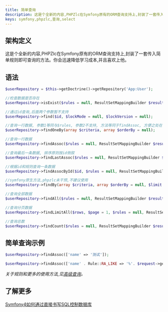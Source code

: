 ```yaml
---
title: 简单查询
description: 这是个全新的内容,PHPZlc在Symfony原有的ORM查询支持上,封装了一套传入简单规则即可查询的方法。你会迅速降低学习成本,并且喜欢上他。
keys: symfony,phpzlc,查询,select
---
```


## 架构定义

这是个全新的内容,PHPZlc在Symfony原有的ORM查询支持上,封装了一套传入简单规则即可查询的方法。你会迅速降低学习成本,并且喜欢上他。

## 语法

```php
$userRepository = $this->getDoctrine()->getRepository('App:User');

//检查数据是否存在
$userRepository->isExist($rules = null, ResultSetMappingBuilder $resultSetMappingBuilder = null, $aliasChain = '');

//通过id查询,后面两个参数暂不支持
$userRepository->find($id, $lockMode = null, $lockVersion = null);

//查询一行数据, 参数1等同与$rules, 参数2不支持, 方法等同于findAssoc, 方便之处在于支持原生symfony的提示功能
$userRepository->findOneBy(array $criteria, array $orderBy = null);

//查询一行数据
$userRepository->findAssoc($rules = null, ResultSetMappingBuilder $resultSetMappingBuilder = null, $aliasChain = '');

//查询最后一条数据, 排序原则按id倒叙
$userRepository->findLastAssoc($rules = null, ResultSetMappingBuilder $resultSetMappingBuilder = null, $aliasChain = '');

//根据id和规则查询一条数据
$userRepository->findAssocById($id, $rules = null, ResultSetMappingBuilder $resultSetMappingBuilder = null, $aliasChain = '');

//symfony原生方法,phpzlc未干预,不建议使用
$userRepository->findBy(array $criteria, array $orderBy = null, $limit = null, $offset = null);

//查询全部数据
$userRepository->findAll($rules = null, ResultSetMappingBuilder $resultSetMappingBuilder = null, $aliasChain = '');

//查询分页数据
$userRepository->findLimitAll($rows, $page = 1, $rules = null, ResultSetMappingBuilder $resultSetMappingBuilder = null, $aliasChain = '');

//查询总数
$userRepository->findCount($rules = null, ResultSetMappingBuilder $resultSetMappingBuilder = null, $aliasChain = '');
```

## 简单查询示例

```php
$userRepository->findAssoc(['name' => '测试']);

$userRepository->findAssoc(['name' . Rule::RA_LIKE => '%'. $request->get('name') . '%',]);
```

_关于规则和更多的使用方法,见[高级查询](/phpzlc/repository/index.markdown)。_

## 了解更多

[Symfony4如何通过直接书写SQL控制数据库](https://phpzlc.com/blog/16528612833942-eff21b3de7bca-79)
